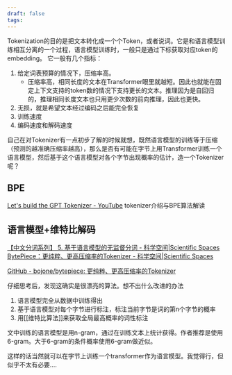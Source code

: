 ```yaml
---
draft: false
tags:
---
```


Tokenization的目的是把文本转化成一个个Token，或者说词。它是和语言模型训练相互分离的一个过程，语言模型训练时，一般只是通过下标获取对应token的embedding。
它一般有几个指标：
1. 给定词表预算的情况下，压缩率高。
	- 压缩率高，相同长度的文本在Transformer眼里就越短。因此也就能在固定上下文支持的token数的情况下支持更长的文本。推理因为是自回归的，推理相同长度文本也只用更少次数的前向推理，因此也更快。
2. 无损，就是希望文本经过编码之后能完全恢复
3. 训练速度
4. 编码速度和解码速度

自己在对Tokenizer有一点初步了解的时候就想，既然语言模型的训练等于压缩（预测的越准确压缩率越高），那么是否有可能在字节上用Transformer训练一个语言模型，然后基于这个语言模型对各个字节出现概率的估计，造一个Tokenizer呢？

## BPE

[Let's build the GPT Tokenizer - YouTube](https://www.youtube.com/watch?v=zduSFxRajkE)
tokenizer介绍与BPE算法解读



## 语言模型+维特比解码

[【中文分词系列】 5. 基于语言模型的无监督分词 - 科学空间|Scientific Spaces](https://spaces.ac.cn/archives/3956)
[BytePiece：更纯粹、更高压缩率的Tokenizer - 科学空间|Scientific Spaces](https://spaces.ac.cn/archives/9752)

[GitHub - bojone/bytepiece: 更纯粹、更高压缩率的Tokenizer](https://github.com/bojone/bytepiece/tree/main)

仔细思考后，发现这确实是很漂亮的算法。想不出什么改进的办法
1. 语言模型完全从数据中训练得出
2. 基于语言模型对每个字节进行标注，标注当前字节是词的第n个字节的概率
3. 用[[维特比算法]]来获取全局最高概率的词性标注

文中训练的语言模型是用n-gram，通过在训练文本上统计获得。作者推荐是使用6-gram。大于6-gram的条件概率使用6-gram做近似。

这样的话当然就可以在字节上训练一个transformer作为语言模型。我觉得行，但似乎不太有必要....


